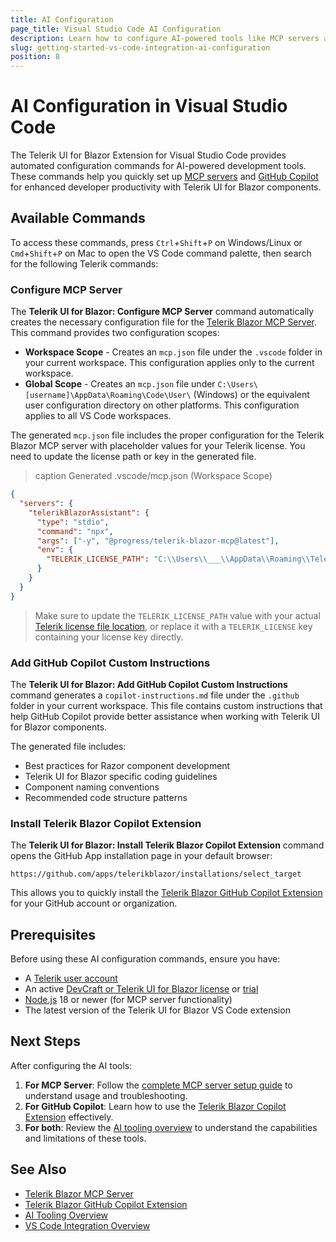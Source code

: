 ```yaml
---
title: AI Configuration
page_title: Visual Studio Code AI Configuration
description: Learn how to configure AI-powered tools like MCP servers and GitHub Copilot for Telerik UI for Blazor development in Visual Studio Code.
slug: getting-started-vs-code-integration-ai-configuration
position: 8
---
```


# AI Configuration in Visual Studio Code

The Telerik UI for Blazor Extension for Visual Studio Code provides automated configuration commands for AI-powered development tools. These commands help you quickly set up [MCP servers](slug:ai-mcp-server) and [GitHub Copilot](slug:ai-copilot-extension) for enhanced developer productivity with Telerik UI for Blazor components.

## Available Commands

To access these commands, press `Ctrl`+`Shift`+`P` on Windows/Linux or `Cmd`+`Shift`+`P` on Mac to open the VS Code command palette, then search for the following Telerik commands:

### Configure MCP Server

The **Telerik UI for Blazor: Configure MCP Server** command automatically creates the necessary configuration file for the [Telerik Blazor MCP Server](slug:ai-mcp-server). This command provides two configuration scopes:

* **Workspace Scope** - Creates an `mcp.json` file under the `.vscode` folder in your current workspace. This configuration applies only to the current workspace.
* **Global Scope** - Creates an `mcp.json` file under `C:\Users\[username]\AppData\Roaming\Code\User\` (Windows) or the equivalent user configuration directory on other platforms. This configuration applies to all VS Code workspaces.

The generated `mcp.json` file includes the proper configuration for the Telerik Blazor MCP server with placeholder values for your Telerik license. You need to update the license path or key in the generated file.

>caption Generated .vscode/mcp.json (Workspace Scope)

```json
{
  "servers": {
    "telerikBlazorAssistant": {
      "type": "stdio",
      "command": "npx",
      "args": ["-y", "@progress/telerik-blazor-mcp@latest"],
      "env": {
        "TELERIK_LICENSE_PATH": "C:\\Users\\___\\AppData\\Roaming\\Telerik\\telerik-license.txt"
      }
    }
  }
}
```

> Make sure to update the `TELERIK_LICENSE_PATH` value with your actual [Telerik license file location](slug:installation-license-key), or replace it with a `TELERIK_LICENSE` key containing your license key directly.

### Add GitHub Copilot Custom Instructions

The **Telerik UI for Blazor: Add GitHub Copilot Custom Instructions** command generates a `copilot-instructions.md` file under the `.github` folder in your current workspace. This file contains custom instructions that help GitHub Copilot provide better assistance when working with Telerik UI for Blazor components.

The generated file includes:
* Best practices for Razor component development
* Telerik UI for Blazor specific coding guidelines
* Component naming conventions
* Recommended code structure patterns

### Install Telerik Blazor Copilot Extension

The **Telerik UI for Blazor: Install Telerik Blazor Copilot Extension** command opens the GitHub App installation page in your default browser:

`https://github.com/apps/telerikblazor/installations/select_target`

This allows you to quickly install the [Telerik Blazor GitHub Copilot Extension](slug:ai-copilot-extension) for your GitHub account or organization.

## Prerequisites

Before using these AI configuration commands, ensure you have:

* A [Telerik user account](https://www.telerik.com/account/)
* An active [DevCraft or Telerik UI for Blazor license](https://www.telerik.com/purchase/blazor-ui) or [trial](https://www.telerik.com/blazor-ui)
* [Node.js](https://nodejs.org/en) 18 or newer (for MCP server functionality)
* The latest version of the Telerik UI for Blazor VS Code extension

## Next Steps

After configuring the AI tools:

1. **For MCP Server**: Follow the [complete MCP server setup guide](slug:ai-mcp-server) to understand usage and troubleshooting.
2. **For GitHub Copilot**: Learn how to use the [Telerik Blazor Copilot Extension](slug:ai-copilot-extension) effectively.
3. **For both**: Review the [AI tooling overview](slug:ai-overview) to understand the capabilities and limitations of these tools.

## See Also

* [Telerik Blazor MCP Server](slug:ai-mcp-server)
* [Telerik Blazor GitHub Copilot Extension](slug:ai-copilot-extension)
* [AI Tooling Overview](slug:ai-overview)
* [VS Code Integration Overview](slug:getting-started-vs-code-integration-overview)